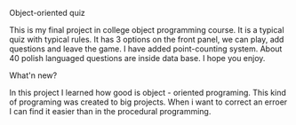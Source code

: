 Object-oriented quiz

This is my final project in college object programming course. It is a typical quiz with typical rules. It has 3 options on the front panel, we can play, add questions and leave the game. I have added point-counting system. About 40 polish languaged questions are inside data base. I hope you enjoy.

What'n new?

In this project I learned how good is object - oriented programing. This kind of programing was created to big projects. When i want to correct an erroer I can find it easier than in the procedural programming.
